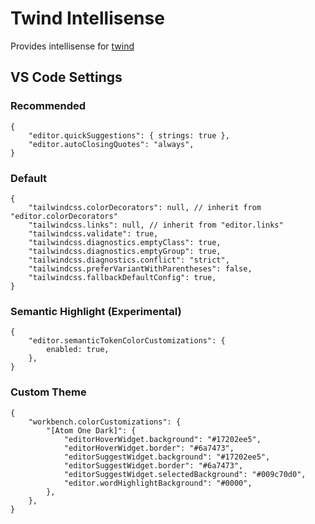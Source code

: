# Twind Intellisense

Provides intellisense for [twind](https://github.com/tw-in-js/twind)

## VS Code Settings

### Recommended

```json5
{
	"editor.quickSuggestions": { strings: true },
	"editor.autoClosingQuotes": "always",
}
```

### Default

```json5
{
	"tailwindcss.colorDecorators": null, // inherit from "editor.colorDecorators"
	"tailwindcss.links": null, // inherit from "editor.links"
	"tailwindcss.validate": true,
	"tailwindcss.diagnostics.emptyClass": true,
	"tailwindcss.diagnostics.emptyGroup": true,
	"tailwindcss.diagnostics.conflict": "strict",
	"tailwindcss.preferVariantWithParentheses": false,
	"tailwindcss.fallbackDefaultConfig": true,
}
```

### Semantic Highlight (Experimental)

```json5
{
	"editor.semanticTokenColorCustomizations": {
		enabled: true,
	},
}
```

### Custom Theme

```json5
{
	"workbench.colorCustomizations": {
		"[Atom One Dark]": {
			"editorHoverWidget.background": "#17202ee5",
			"editorHoverWidget.border": "#6a7473",
			"editorSuggestWidget.background": "#17202ee5",
			"editorSuggestWidget.border": "#6a7473",
			"editorSuggestWidget.selectedBackground": "#009c70d0",
			"editor.wordHighlightBackground": "#0000",
		},
	},
}
```
